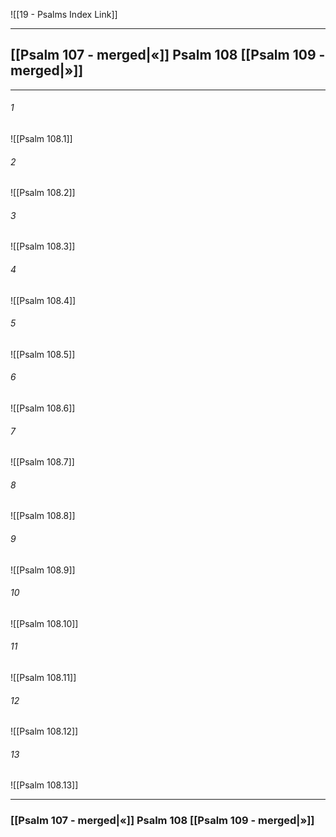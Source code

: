 ![[19 - Psalms Index Link]]

---
##  [[Psalm 107 - merged|«]] Psalm 108 [[Psalm 109 - merged|»]]

---

###### 1
![[Psalm 108.1]] 

###### 2
![[Psalm 108.2]] 

###### 3
![[Psalm 108.3]] 

###### 4
![[Psalm 108.4]]

###### 5 
![[Psalm 108.5]] 

###### 6
![[Psalm 108.6]] 

###### 7
![[Psalm 108.7]] 

###### 8
![[Psalm 108.8]] 

###### 9
![[Psalm 108.9]] 

###### 10
![[Psalm 108.10]] 

###### 11
![[Psalm 108.11]] 

###### 12
![[Psalm 108.12]]

###### 13
![[Psalm 108.13]] 


---
###  [[Psalm 107 - merged|«]] Psalm 108 [[Psalm 109 - merged|»]]